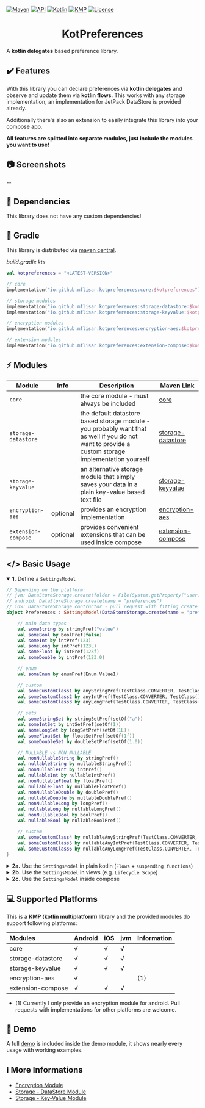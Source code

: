 [![Maven](https://img.shields.io/maven-central/v/io.github.mflisar.kotpreferences/core?style=for-the-badge&color=blue)](https://central.sonatype.com/namespace/io.github.mflisar.kotpreferences)
[![API](https://img.shields.io/badge/api-21%2B-brightgreen.svg?style=for-the-badge)](https://android-arsenal.com/api?level=21)
[![Kotlin](https://img.shields.io/github/languages/top/mflisar/kotpreferences.svg?style=for-the-badge&color=blueviolet)](https://kotlinlang.org/)
[![KMP](https://img.shields.io/badge/Kotlin_Multiplatform-blue?style=for-the-badge&label=Kotlin)](https://kotlinlang.org/docs/multiplatform.html)
[![License](https://img.shields.io/github/license/MFlisar/KotPreferences?style=for-the-badge)](LICENSE)

<h1 align="center">KotPreferences</h1>

A <b>kotlin delegates</b> based preference library.

## :heavy_check_mark: Features

With this library you can declare preferences via **kotlin delegates** and observe and update them via **kotlin flows**. This works with any storage implementation, an implementation for JetPack DataStore is provided already.

Additionally there's also an extension to easily integrate this library into your compose app.

**All features are splitted into separate modules, just include the modules you want to use!**

## :camera: Screenshots

--

## :link: Dependencies

This library does not have any custom dependencies!

## :elephant: Gradle

This library is distributed via [maven central]([https://central.sonatype.com/](https://repo.maven.apache.org/maven2/io/github/mflisar/kotpreferences/)).

*build.gradle.kts*

```kts
val kotpreferences = "<LATEST-VERSION>"

// core
implementation("io.github.mflisar.kotpreferences:core:$kotpreferences")

// storage modules
implementation("io.github.mflisar.kotpreferences:storage-datastore:$kotpreferences")
implementation("io.github.mflisar.kotpreferences:storage-keyvalue:$kotpreferences")

// encryption modules
implementation("io.github.mflisar.kotpreferences:encryption-aes:$kotpreferences")

// extension modules
implementation("io.github.mflisar.kotpreferences:extension-compose:$kotpreferences")
```

## :zap: Modules

| Module              | Info     | Description                                                                                                                                        | Maven Link                                                                                                             |
|---------------------|----------|----------------------------------------------------------------------------------------------------------------------------------------------------|------------------------------------------------------------------------------------------------------------------------| 
| `core`              |          | the core module - must always be included                                                                                                          | [core](https://central.sonatype.com/artifact/io.github.mflisar.kotpreferences/core/overview)                           |
| `storage-datastore` |          | the default datastore based storage module - you probably want that as well if you do not want to provide a custom storage implementation yourself | [storage-datastore](https://central.sonatype.com/artifact/io.github.mflisar.kotpreferences/storage-datastore/overview) |
| `storage-keyvalue`  |          | an alternative storage module that simply saves your data in a plain key-value based text file                                                     | [storage-keyvalue](https://central.sonatype.com/artifact/io.github.mflisar.kotpreferences/storage-keyvalue/overview)   |
| `encryption-aes`    | optional | provides an encryption implementation                                                                                                              | [encryption-aes](https://central.sonatype.com/artifact/io.github.mflisar.kotpreferences/encryption-aes/overview)       |
| `extension-compose` | optional | provides convenient extensions that can be used inside compose                                                                                     | [extension-compose](https://central.sonatype.com/artifact/io.github.mflisar.kotpreferences/extension-compose/overview) |

## </> Basic Usage

<details open>
<summary><b>1.</b> Define a <code>SettingsModel</code></summary>

```kotlin
// Depending on the platform:
// jvm: DataStoreStorage.create(folder = File(System.getProperty("user.dir")), name = "settings")
// android: DataStoreStorage.create(name = "preferences")
// iOS: DataStoreStorage contructor - pull request with fitting create function would be appreciated
object Preferences : SettingsModel(DataStoreStorage.create(name = "preferences")) {

    // main data types
    val someString by stringPref("value")
    val someBool by boolPref(false)
    val someInt by intPref(123)
    val someLong by intPref(123L)
    val someFloat by intPref(123f)
    val someDouble by intPref(123.0)

    // enum
    val someEnum by enumPref(Enum.Value1)

    // custom
    val someCustomClass1 by anyStringPref(TestClass.CONVERTER, TestClass()) // converts TestClass to a string and saves this string
    val someCustomClass2 by anyIntPref(TestClass.CONVERTER, TestClass())    // converts TestClass to an int and saves this int
    val someCustomClass3 by anyLongPref(TestClass.CONVERTER, TestClass())   // converts TestClass to a long and saves this long

    // sets
    val someStringSet by stringSetPref(setOf("a"))
    val someIntSet by intSetPref(setOf(1))
    val someLongSet by longSetPref(setOf(1L))
    val someFloatSet by floatSetPref(setOf(1f))
    val someDoubleSet by doubleSetPref(setOf(1.0))

    // NULLABLE vs NON NULLABLE
    val nonNullableString by stringPref()
    val nullableString by nullableStringPref()
    val nonNullableInt by intPref()
    val nullableInt by nullableIntPref()
    val nonNullableFloat by floatPref()
    val nullableFloat by nullableFloatPref()
    val nonNullableDouble by doublePref()
    val nullableDouble by nullableDoublePref()
    val nonNullableLong by longPref()
    val nullableLong by nullableLongPref()
    val nonNullableBool by boolPref()
    val nullableBool by nullableBoolPref()

    // custom
    val someCustomClass4 by nullableAnyStringPref(TestClass.CONVERTER, TestClass())
    val someCustomClass5 by nullableAnyIntPref(TestClass.CONVERTER, TestClass())
    val someCustomClass6 by nullableAnyLongPref(TestClass.CONVERTER, TestClass())
}
```

</details>

<details>
<summary><b>2a.</b> Use the <code>SettingsModel</code> in plain kotlin (<code>Flows</code> + <code>suspending functions</code>)</summary>

```kotlin
// 1) get a flow
val flow = Preferences.someString.flow

// 2) read/update values by suspend functions
scope.launch(Dispatchers.IO) {
    val value = Preferences.someInt.read()
    Preferences.someInt.update(value + 1)
}
```

</details>

<details>
<summary><b>2b.</b> Use the <code>SettingsModel</code> in views (e.g. <code>Lifecycle Scope</code>)</summary>

```kotlin
// 1) simply observe a setting
Preferences.someString.observe(lifecycleScope) {
    L.d { "someString = $it"}
}

// 2) direct read (not recommended if not necessary but may be useful in many cases)
// => simply returns read() in a blocking way)
val name = Preferences.someString.value

// 3) observe a setting once
Preferences.someString.observeOnce(lifecycleScope) {
    L.d { "someString = $it"}
}

// 4) observe ALL settings
Preferences.changes.onEach {
    L.d { "[ALL SETTINGS OBSERVER] Setting '${it.setting.key}' changed its value to ${it.value}" }
}.launchIn(lifecycleScope)

// 5) observe SOME settings
Preferences.changes
    .filter {
        it.setting == Preferences.someString ||
        it.setting == Preferences.someBool
    }.onEach {
        L.d { "[SOME SETTINGS OBSERVER] Setting '${it.setting.key}' changed its value to ${it.value}" }
    }.launchIn(lifecycleScope)

// 6) read multiple settings in a suspending way
lifecycleScope.launch(Dispatchers.IO) {
    val someString = Preferences.someString.read()
    val someBool = Preferences.someBool.read()
}
```

</details>

<details>
<summary><b>2c.</b> Use the <code>SettingsModel</code> inside compose</summary>

```kotlin
val name = Preferences.someString.collectAsState()
val name = Preferences.someString.collectAsStateWithLifecycle()

// simply use the state inside your composables, the state will change whenever the setting behind it will change
```

</details>

## :computer: Supported Platforms

This is a **KMP (kotlin multiplatform)** library and the provided modules do support following platforms:

| Modules           | Android | iOS | jvm | Information |
|:------------------|---------|-----|-----|-------------|
| core              | √       | √   | √   |             |
| storage-datastore | √       | √   | √   |             |
| storage-keyvalue  | √       | √   | √   |             |
| encryption-aes    | √       |     |     | (1)         |
| extension-compose | √       | √   | √   |             |

* (1) Currently I only provide an encryption module for android. Pull requests with implementations for other platforms are welcome.

## :tada: Demo

A full [demo](demo) is included inside the demo module, it shows nearly every usage with working examples.

## :information_source: More Informations

* [Encryption Module](readmes/module-encryption.md)
* [Storage - DataStore Module](readmes/module-datastore.md)
* [Storage - Key-Value Module](readmes/module-key-value.md)

